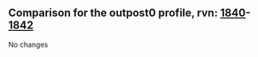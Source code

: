 ## Comparison for the outpost0 profile, rvn: [1840](https://github.com/PRO100KatYT/FortniteProfileRevisions/tree/main/profiles/outpost0/1840%20outpost0.json)-[1842](https://github.com/PRO100KatYT/FortniteProfileRevisions/tree/main/profiles/outpost0/1842%20outpost0.json)

No changes
